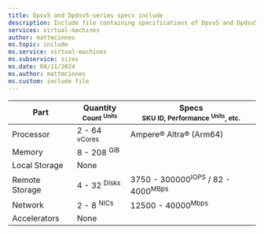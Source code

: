 ```yaml
---
title: Dpsv5 and Dpdsv5-series specs include
description: Include file containing specifications of Dpsv5 and Dpdsv5-series VM sizes.
services: virtual-machines
author: mattmcinnes
ms.topic: include
ms.service: virtual-machines
ms.subservice: sizes
ms.date: 04/11/2024
ms.author: mattmcinnes
ms.custom: include file
---
```


| Part | Quantity <br><sup>Count <sup>Units | Specs <br><sup>SKU ID, Performance <sup>Units</sup>, etc.  |
|---|---|---|
| Processor        | 2 - 64 <sup>vCores    | Ampere® Altra® (Arm64)            |
| Memory           | 8 - 208 <sup>GiB      |                                                |
| Local Storage    | None                   |
| Remote Storage   | 4 - 32 <sup>Disks      | 3750 - 300000<sup>IOPS</sup> / 82 - 4000<sup>MBps |
| Network          | 2 - 8 <sup>NICs       | 12500 - 40000<sup>Mbps                         |
| Accelerators     | None                   |                                                |